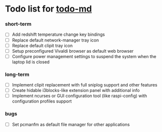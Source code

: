 # Todo list for [todo-md](https://github.com/ratflow/ratflow-desktop)

### short-term
- [ ] Add redshift temperature change key bindings
- [ ] Replace default network-manager tray icon
- [ ] Replace default clipit tray icon
- [ ] Setup preconfigured Vivaldi browser as default web browser
- [ ] Configure power management settings to suspend the system when the laptop lid is closed

### long-term
- [ ] Implement clipit replacement with full sniplog support and other features
- [ ] Create hidable i3blocks-like extension panel with additional info
- [ ] Implement ncurses or GUI configuration tool (like raspi-config) with configuration profiles support

### bugs
- [ ] Set pcmanfm as default file manager for other applications
